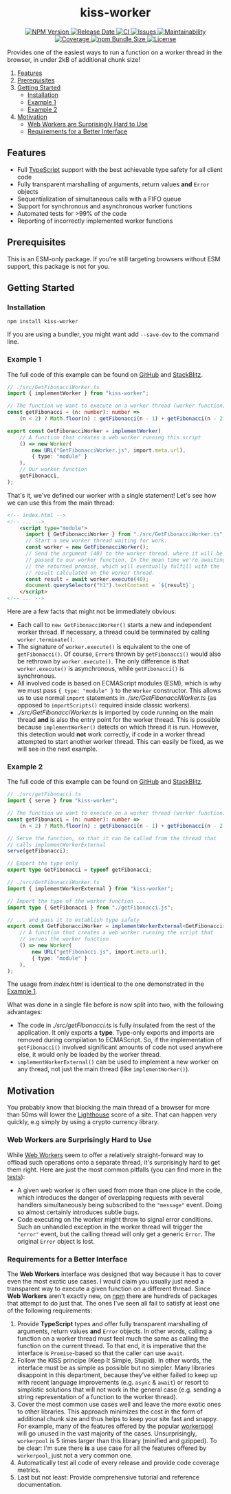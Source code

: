 <h1 align="center">
  kiss-worker
</h1>
<p align="center">
  <a href="https://www.npmjs.com/package/kiss-worker">
    <img src="https://img.shields.io/npm/v/kiss-worker" alt="NPM Version">
  </a>
  <a href="https://github.com/andreashuber69/kiss-worker/releases">
    <img src="https://img.shields.io/github/release-date/andreashuber69/kiss-worker.svg" alt="Release Date">
  </a>
  <a href="https://github.com/andreashuber69/kiss-worker/actions/workflows/ci.yml">
    <img src="https://github.com/andreashuber69/kiss-worker/actions/workflows/ci.yml/badge.svg" alt="CI">
  </a>
  <a href="https://github.com/andreashuber69/kiss-worker/issues">
    <img src="https://img.shields.io/github/issues-raw/andreashuber69/kiss-worker.svg" alt="Issues">
  </a>
  <a href="https://codeclimate.com/github/andreashuber69/kiss-worker/maintainability">
    <img src="https://api.codeclimate.com/v1/badges/f3afec1c547d0c33bf94/maintainability" alt="Maintainability">
  </a>
  <a href="https://coveralls.io/github/andreashuber69/kiss-worker?branch=develop">
    <img src="https://coveralls.io/repos/github/andreashuber69/kiss-worker/badge.svg?branch=develop" alt="Coverage">
  </a>
  <a href="https://www.npmjs.com/package/kiss-worker?activeTab=code">
    <img src="https://img.shields.io/bundlephobia/minzip/kiss-worker" alt="npm Bundle Size">
  </a>
  <a href="https://github.com/andreashuber69/kiss-worker/blob/develop/LICENSE">
    <img src="https://img.shields.io/github/license/andreashuber69/kiss-worker.svg" alt="License">
  </a>
</p>

Provides one of the easiest ways to run a function on a worker thread in the browser, in under 2kB of additional chunk
size!

1. [Features](#features)
1. [Prerequisites](#prerequisites)
1. [Getting Started](#getting-started)
   - [Installation](#installation)
   - [Example 1](#example-1)
   - [Example 2](#example-2)
1. [Motivation](#motivation)
   - [Web Workers are Surprisingly Hard to Use](#web-workers-are-surprisingly-hard-to-use)
   - [Requirements for a Better Interface](#requirements-for-a-better-interface)

## Features

- Full [TypeScript](https://typescriptlang.org) support with the best achievable type safety for all client code
- Fully transparent marshalling of arguments, return values **and** `Error` objects
- Sequentialization of simultaneous calls with a FIFO queue
- Support for synchronous and asynchronous worker functions
- Automated tests for >99% of the code
- Reporting of incorrectly implemented worker functions

## Prerequisites

This is an ESM-only package. If you're still targeting browsers without ESM support, this package is not for you.

## Getting Started

### Installation

`npm install kiss-worker`

If you are using a bundler, you might want add `--save-dev` to the command line.

### Example 1

The full code of this example can be found on [GitHub](https://github.com/andreashuber69/kiss-worker-demo1) and
[StackBlitz](https://stackblitz.com/~/github.com/andreashuber69/kiss-worker-demo1).

```ts
// ./src/GetFibonacciWorker.ts
import { implementWorker } from "kiss-worker";

// The function we want to execute on a worker thread (worker function)
const getFibonacci = (n: number): number =>
    (n < 2) ? Math.floor(n) : getFibonacci(n - 1) + getFibonacci(n - 2);

export const GetFibonacciWorker = implementWorker(
    // A function that creates a web worker running this script
    () => new Worker(
        new URL("GetFibonacciWorker.js", import.meta.url),
        { type: "module" }
    ),
    // Our worker function
    getFibonacci,
);
```

That's it, we've defined our worker with a single statement! Let's see how we can use this from the main thread:

```html
<!-- index.html -->
<!-- ... -->
    <script type="module">
      import { GetFibonacciWorker } from "./src/GetFibonacciWorker.ts";
      // Start a new worker thread waiting for work.
      const worker = new GetFibonacciWorker();
      // Send the argument (40) to the worker thread, where it will be
      // passed to our worker function. In the mean time we're awaiting
      // the returned promise, which will eventually fulfill with the
      // result calculated on the worker thread.
      const result = await worker.execute(40);
      document.querySelector("h1").textContent = `${result}`;
    </script>
<!-- ... -->
```

Here are a few facts that might not be immediately obvious:

- Each call to `new GetFibonacciWorker()` starts a new and independent worker thread. If necessary, a thread could be
  terminated by calling `worker.terminate()`.
- The signature of `worker.execute()` is equivalent to the one of `getFibonacci()`. Of course, `Error`s thrown by
  `getFibonacci()` would also be rethrown by `worker.execute()`. The only difference is that `worker.execute()` is
  asynchronous, while `getFibonacci()` is synchronous.
- All involved code is based on ECMAScript modules (ESM), which is why we must pass `{ type: "module" }` to the `Worker`
  constructor. This allows us to use normal `import` statements in *./src/GetFibonacciWorker.ts* (as opposed to
  `importScripts()` required inside classic workers).
- *./src/GetFibonacciWorker.ts* is imported by code running on the main thread **and** is also the entry point for the
  worker thread. This is possible because `implementWorker()` detects on which thread it is run. However, this detection
  would **not** work correctly, if code in a worker thread attempted to start another worker thread. This can easily be
  fixed, as we will see in the next example.

### Example 2

The full code of this example can be found on [GitHub](https://github.com/andreashuber69/kiss-worker-demo2) and
[StackBlitz](https://stackblitz.com/~/github.com/andreashuber69/kiss-worker-demo2).

```ts
// ./src/getFibonacci.ts
import { serve } from "kiss-worker";

// The function we want to execute on a worker thread (worker function)
const getFibonacci = (n: number): number =>
    (n < 2) ? Math.floor(n) : getFibonacci(n - 1) + getFibonacci(n - 2);

// Serve the function, so that it can be called from the thread that
// calls implementWorkerExternal
serve(getFibonacci);

// Export the type only
export type GetFibonacci = typeof getFibonacci;
```

```ts
// ./src/GetFibonacciWorker.ts
import { implementWorkerExternal } from "kiss-worker";

// Import the type of the worker function ...
import type { GetFibonacci } from "./getFibonacci.js";

// ... and pass it to establish type safety
export const GetFibonacciWorker = implementWorkerExternal<GetFibonacci>(
    // A function that creates a web worker running the script that
    // serves the worker function
    () => new Worker(
        new URL("getFibonacci.js", import.meta.url),
        { type: "module" }
    ),
);
```

The usage from *index.html* is identical to the one demonstrated in the [Example 1](#example-1).

What was done in a single file before is now split into two, with the following advantages:

- The code in *./src/getFibonacci.ts* is fully insulated from the rest of the application. It only exports a **type**.
  Type-only exports and imports are removed during compilation to ECMAScript. So, if the implementation of
  `getFibonacci()` involved significant amounts of code not used anywhere else, it would only be loaded by the worker
  thread.
- `implementWorkerExternal()` can be used to implement a new worker on any thread, not just the main thread (like
   `implementWorker()`).

## Motivation

You probably know that blocking the main thread of a browser for more than 50ms will lower the
[Lighthouse](https://developer.chrome.com/docs/lighthouse/overview/) score of a site. That can happen very quickly,
e.g simply by using a crypto currency library.

### Web Workers are Surprisingly Hard to Use

While [Web Workers](https://developer.mozilla.org/en-US/docs/Web/API/Web_Workers_API) seem to offer a relatively
straight-forward way to offload such operations onto a separate thread, it's surprisingly hard to get them right. Here
are just the most common pitfalls (you can find more in the
[tests](https://github.com/andreashuber69/kiss-worker/blob/develop/src/implementWorker.spec.ts)):

- A given web worker is often used from more than one place in the code, which introduces the danger of overlapping
  requests with several handlers simultaneously being subscribed to the `"message"` event. Doing so almost
  certainly introduces subtle bugs.
- Code executing on the worker might throw to signal error conditions. Such an unhandled exception in the worker thread
  will trigger the `"error"` event, but the calling thread will only get a generic `Error`. The original `Error` object
  is lost.

### Requirements for a Better Interface

The **Web Workers** interface was designed that way because it has to cover even the most exotic use cases. I would
claim you usually just need a transparent way to execute a given function on a different thread. Since **Web Workers**
aren't exactly new, on [npm](https://npmjs.com) there are hundreds of packages that attempt to do just that. The ones
I've seen all fail to satisfy at least one of the following requirements:

1. Provide **TypeScript** types and offer fully transparent marshalling of arguments, return values **and** `Error`
   objects. In other words, calling a function on a worker thread must feel much the same as calling the function
   on the current thread. To that end, it is imperative that the interface is `Promise`-based so that the caller can
   use `await`.
2. Follow the KISS principe (Keep It Simple, Stupid). In other words, the interface must be as simple as possible but
   no simpler. Many libraries disappoint in this department, because they've either failed to keep up with recent
   language improvements (e.g. `async` & `await`) or resort to simplistic solutions that will not work in the general
   case (e.g. sending a string representation of a function to the worker thread).
3. Cover the most common use cases well and leave the more exotic ones to other libraries. This approach minimizes the
   cost in the form of additional chunk size and thus helps to keep your site fast and snappy. For example,
   many of the features offered by the popular [workerpool](https://www.npmjs.com/package/workerpool) will go unused in
   the vast majority of the cases. Unsurprisingly, `workerpool` is 5 times larger than this library (minified and
   gzipped). To be clear: I'm sure there **is** a use case for all the features offered by `workerpool`, just not a very
   common one.
4. Automatically test all code of every release and provide code coverage metrics.
5. Last but not least: Provide comprehensive tutorial and reference documentation.

